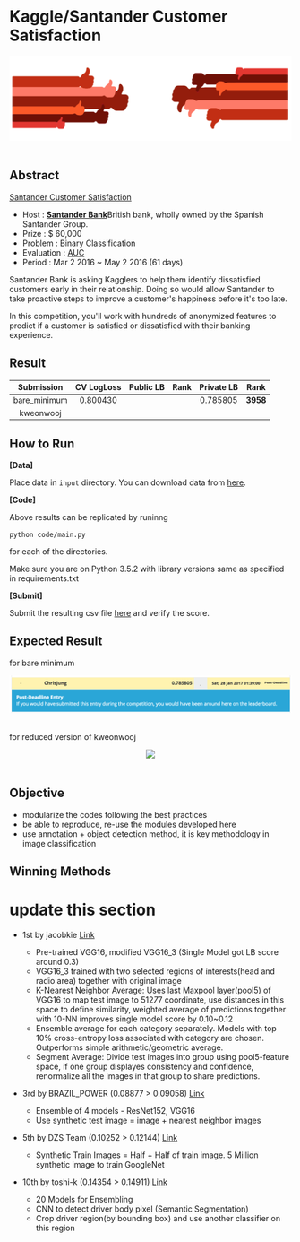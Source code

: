 # Kaggle/Santander Customer Satisfaction

<div align="center">
  <img src="./input/front.png"><br><br>
</div>

## Abstract
[Santander Customer Satisfaction
](https://www.kaggle.com/c/santander-customer-satisfaction)

- Host : [**Santander Bank**](https://www.santanderbank.com/us/personal)British bank, wholly owned by the Spanish Santander Group.
- Prize : $ 60,000
- Problem : Binary Classification
- Evaluation : [AUC](https://en.wikipedia.org/wiki/Receiver_operating_characteristic)
- Period : Mar 2 2016 ~ May 2 2016 (61 days)

Santander Bank is asking Kagglers to help them identify dissatisfied customers early in their relationship. Doing so would allow Santander to take proactive steps to improve a customer's happiness before it's too late.

In this competition, you'll work with hundreds of anonymized features to predict if a customer is satisfied or dissatisfied with their banking experience.

## Result
| Submission | CV LogLoss | Public LB | Rank | Private LB | Rank |
|:----------:|:----------:|:---------:|:----:|:----------:|:----:|
| bare_minimum | 0.800430 | | | 0.785805 | **3958** |
| kweonwooj | 

## How to Run

**[Data]** 

Place data in ```input``` directory. You can download data from [here](https://www.kaggle.com/c/santander-customer-satisfaction/data).

**[Code]**

Above results can be replicated by runinng

```
python code/main.py
```
for each of the directories.

Make sure you are on Python 3.5.2 with library versions same as specified in requirements.txt

**[Submit]**

Submit the resulting csv file [here](https://www.kaggle.com/c/santander-customer-satisfaction/submissions/attach) and verify the score.

## Expected Result

for bare minimum
<div align="center">
  <img src="./input/bare_minimum.png"><br><br>
</div>

for reduced version of kweonwooj
<div align="center">
  <img src="./input/kweonwooj.png"><br><br>
</div>

## Objective
- modularize the codes following the best practices
- be able to reproduce, re-use the modules developed here
- use annotation + object detection method, it is key methodology in image classification

## Winning Methods
# update this section
* 1st by jacobkie [Link](https://www.kaggle.com/c/state-farm-distracted-driver-detection/forums/t/22906/a-brief-summary/131467#post131467)
    - Pre-trained VGG16, modified VGG16_3 (Single Model got LB score around 0.3)
    - VGG16_3 trained with two selected regions of interests(head and radio area) together with original image
    - K-Nearest Neighbor Average: Uses last Maxpool layer(pool5) of VGG16 to map test image to 512*7*7 coordinate, use distances in this space to define similarity, weighted average of predictions together with 10-NN improves single model score by 0.10~0.12
    - Ensemble average for each category separately. Models with top 10% cross-entropy loss associated with category are chosen. Outperforms simple arithmetic/geometric average.
    - Segment Average: Divide test images into group using pool5-feature space, if one group displayes consistency and confidence, renormalize all the images in that group to share predictions.
* 3rd by BRAZIL_POWER (0.08877 > 0.09058) [Link](https://www.kaggle.com/c/state-farm-distracted-driver-detection/forums/t/22631/3-br-power-solution)
    - Ensemble of 4 models - ResNet152, VGG16
    - Use synthetic test image = image + nearest neighbor images
   
* 5th by DZS Team (0.10252 > 0.12144) [Link](https://www.kaggle.com/c/state-farm-distracted-driver-detection/forums/t/22627/share-your-best-single-model-score-on-public-lb)
    - Synthetic Train Images = Half + Half of train image. 5 Million synthetic image to train GoogleNet
   
* 10th by toshi-k (0.14354 > 0.14911) [Link](https://github.com/toshi-k/kaggle-distracted-driver-detection)
    - 20 Models for Ensembling
    - CNN to detect driver body pixel (Semantic Segmentation)
    - Crop driver region(by bounding box) and use another classifier on this region
